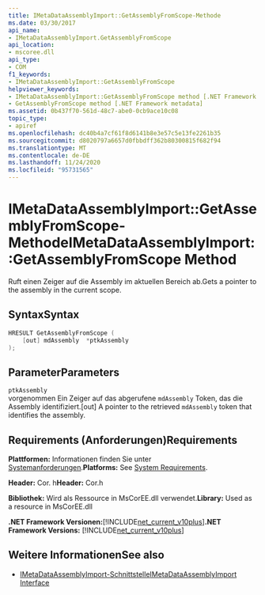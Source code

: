 ```yaml
---
title: IMetaDataAssemblyImport::GetAssemblyFromScope-Methode
ms.date: 03/30/2017
api_name:
- IMetaDataAssemblyImport.GetAssemblyFromScope
api_location:
- mscoree.dll
api_type:
- COM
f1_keywords:
- IMetaDataAssemblyImport::GetAssemblyFromScope
helpviewer_keywords:
- IMetaDataAssemblyImport::GetAssemblyFromScope method [.NET Framework metadata]
- GetAssemblyFromScope method [.NET Framework metadata]
ms.assetid: 0b437f70-561d-48c7-abe0-0cb9ace10c08
topic_type:
- apiref
ms.openlocfilehash: dc40b4a7cf61f8d6141b8e3e57c5e13fe2261b35
ms.sourcegitcommit: d8020797a6657d0fbbdff362b80300815f682f94
ms.translationtype: MT
ms.contentlocale: de-DE
ms.lasthandoff: 11/24/2020
ms.locfileid: "95731565"
---
```

# <a name="imetadataassemblyimportgetassemblyfromscope-method"></a><span data-ttu-id="b81e7-102">IMetaDataAssemblyImport::GetAssemblyFromScope-Methode</span><span class="sxs-lookup"><span data-stu-id="b81e7-102">IMetaDataAssemblyImport::GetAssemblyFromScope Method</span></span>

<span data-ttu-id="b81e7-103">Ruft einen Zeiger auf die Assembly im aktuellen Bereich ab.</span><span class="sxs-lookup"><span data-stu-id="b81e7-103">Gets a pointer to the assembly in the current scope.</span></span>  
  
## <a name="syntax"></a><span data-ttu-id="b81e7-104">Syntax</span><span class="sxs-lookup"><span data-stu-id="b81e7-104">Syntax</span></span>  
  
```cpp  
HRESULT GetAssemblyFromScope (  
    [out] mdAssembly  *ptkAssembly  
);  
```  
  
## <a name="parameters"></a><span data-ttu-id="b81e7-105">Parameter</span><span class="sxs-lookup"><span data-stu-id="b81e7-105">Parameters</span></span>  

 `ptkAssembly`  
 <span data-ttu-id="b81e7-106">vorgenommen Ein Zeiger auf das abgerufene `mdAssembly` Token, das die Assembly identifiziert.</span><span class="sxs-lookup"><span data-stu-id="b81e7-106">[out] A pointer to the retrieved `mdAssembly` token that identifies the assembly.</span></span>  
  
## <a name="requirements"></a><span data-ttu-id="b81e7-107">Requirements (Anforderungen)</span><span class="sxs-lookup"><span data-stu-id="b81e7-107">Requirements</span></span>  

 <span data-ttu-id="b81e7-108">**Plattformen:** Informationen finden Sie unter [Systemanforderungen](../../get-started/system-requirements.md).</span><span class="sxs-lookup"><span data-stu-id="b81e7-108">**Platforms:** See [System Requirements](../../get-started/system-requirements.md).</span></span>  
  
 <span data-ttu-id="b81e7-109">**Header:** Cor. h</span><span class="sxs-lookup"><span data-stu-id="b81e7-109">**Header:** Cor.h</span></span>  
  
 <span data-ttu-id="b81e7-110">**Bibliothek:** Wird als Ressource in MsCorEE.dll verwendet.</span><span class="sxs-lookup"><span data-stu-id="b81e7-110">**Library:** Used as a resource in MsCorEE.dll</span></span>  
  
 <span data-ttu-id="b81e7-111">**.NET Framework Versionen:**[!INCLUDE[net_current_v10plus](../../../../includes/net-current-v10plus-md.md)]</span><span class="sxs-lookup"><span data-stu-id="b81e7-111">**.NET Framework Versions:** [!INCLUDE[net_current_v10plus](../../../../includes/net-current-v10plus-md.md)]</span></span>  
  
## <a name="see-also"></a><span data-ttu-id="b81e7-112">Weitere Informationen</span><span class="sxs-lookup"><span data-stu-id="b81e7-112">See also</span></span>

- [<span data-ttu-id="b81e7-113">IMetaDataAssemblyImport-Schnittstelle</span><span class="sxs-lookup"><span data-stu-id="b81e7-113">IMetaDataAssemblyImport Interface</span></span>](imetadataassemblyimport-interface.md)
